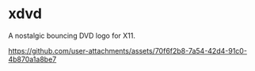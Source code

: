 # xdvd

A nostalgic bouncing DVD logo for X11.

https://github.com/user-attachments/assets/70f6f2b8-7a54-42d4-91c0-4b870a1a8be7

